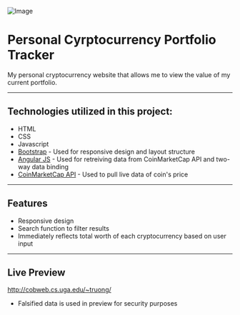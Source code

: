 ![Image](https://newb.imgix.net/a7b1cbd217188230417.png)


# Personal Cyrptocurrency Portfolio Tracker

My personal cryptocurrency website that allows me to view the value of my current portfolio.

------------------------------------------------------------------------------------------------------------------------------  

## Technologies utilized in this project:
- HTML
- CSS
- Javascript
- [Bootstrap](https://getbootstrap.com) - Used for responsive design and layout structure 
- [Angular JS](https://angularjs.org) - Used for retreiving data from CoinMarketCap API and two-way data binding 
- [CoinMarketCap API](https://coinmarketcap.com/api/) - Used to pull live data of coin's price

------------------------------------------------------------------------------------------------------------------------------
## Features
- Responsive design  
- Search function to filter results  
- Immediately reflects total worth of each cryptocurrency based on user input  

------------------------------------------------------------------------------------------------------------------------------  
## Live Preview
http://cobweb.cs.uga.edu/~truong/
- Falsified data is used in preview for security purposes 

  
